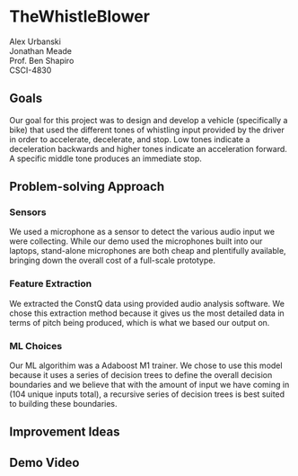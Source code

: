 # TheWhistleBlower
Alex Urbanski  
Jonathan Meade  
Prof. Ben Shapiro  
CSCI-4830

## Goals
Our goal for this project was to design and develop a vehicle (specifically a bike) that used the different tones of
whistling input provided by the driver in order to accelerate, decelerate, and stop. Low tones indicate a deceleration backwards
and higher tones indicate an acceleration forward. A specific middle tone produces an immediate stop. 

## Problem-solving Approach
### Sensors
We used a microphone as a sensor to detect the various audio input we were collecting. While our demo used the microphones 
built into our laptops, stand-alone microphones are both cheap and plentifully available, bringing down the overall cost
of a full-scale prototype.

### Feature Extraction
We extracted the ConstQ data using provided audio analysis software. We chose this extraction method
because it gives us the most detailed data in terms of pitch being produced, which is what we based our 
output on. 

### ML Choices
Our ML algorithim was a Adaboost M1 trainer. We chose to use this model because it uses a series of decision trees 
to define the overall decision boundaries and we believe that with the amount of input we have coming in (104 unique inputs total),
a recursive series of decision trees is best suited to building these boundaries. 

## Improvement Ideas

## Demo Video